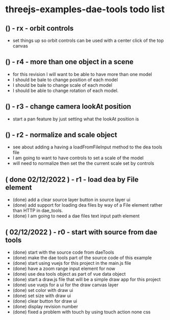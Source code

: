 # threejs-examples-dae-tools todo list


## () - rx - orbit controls
* set things up so orbit controls can be used with a center click of the top canvas

## () - r4 - more than one object in a scene
* for this revision I will want to be able to have more than one model
* I should be bale to change position of each model
* I should be bale to change scale of each model
* I should be able to change rotation of each model.

## () - r3 - change camera lookAt position
* start a pan feature by just setting what the lookAt position is

## () - r2 - normalize and scale object
* see about adding a having a loadFromFileInput method to the dea tools file
* I am going to want to have controls to set a scale of the model
* will need to normalize then set the the current scale set by controls

## ( done 02/12/2022 ) - r1 - load dea by File element
* (done) add a clear source layer button in source layer ui
* (done) add support for loading dea files by way of a File element rather than HTTP in dae_tools.
* (done) I am going to need a dae files text input path element

## ( 02/12/2022 ) - r0 - start with source from dae tools
* (done) start with the source code from daeTools
* (done) make the dae tools part of the source code of this example
* (done) start using vuejs for this project in the main.js file
* (done) have a zoom range input element for now
* (done) use dea tools object as part of vue data object
* (done) start a draw.js file that will be a simple draw app for this project
* (done) use vuejs for a ui for the draw canvas layer
* (done) set color with draw ui
* (done) set size with draw ui
* (done) clear button for draw ui
* (done) display revision number
* (done) fixed a problem with touch by using touch action none css
